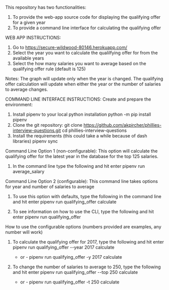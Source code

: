 This repository has two functionalities:
1. To provide the web-app source code for displaying the qualifying offer for a given year
2. To provide a command line interface for calculating the qualifying offer

WEB APP INSTRUCTIONS:
1. Go to https://secure-wildwood-80146.herokuapp.com/
2. Select the year you want to calculate the qualilfying offer for from the available years
3. Select the how many salaries you want to average based on the qualifying offer rule (default is 125)

Notes:
    The graph will update only when the year is changed.
    The qualifying offer calculation will update when either the year or the number of salaries to average changes.

COMMAND LINE INTERFACE INSTRUCTIONS:
Create and prepare the environment:
1. Install pipenv to your local python installation
    python -m pip install pipenv
2. Clone the git repository:
    git clone https://github.com/akpircher/phillies-interview-questions.git
    cd phillies-interview-questions
3. Install the requirements (this could take a while because of dash libraries)
    pipenv sync

Command Line Option 1 (non-configurable):
This option will calculate the qualifying offer for the latest year in the database for the top 125 salaries.
1. In the command line type the following and hit enter
    pipenv run average_salary

Command Line Option 2 (configurable):
This command line takes options for year and number of salaries to average

1. To use this option with defaults, type the following in the command line and hit enter
    pipenv run qualifying_offer calculate

2. To see information on how to use the CLI, type the following and hit enter
    pipenv run qualifying_offer

How to use the configurable options (numbers provided are examples, any number will work)
1. To calculate the qualifying offer for 2017, type the following and hit enter
    pipenv run qualifying_offer --year 2017 calculate
    - or -
    pipenv run qualifying_offer -y 2017 calculate

2. To change the number of salaries to average to 250, type the following and hit enter
    pipenv run qualifying_offer --top 250 calculate
    - or -
    pipenv run qualifying_offer -t 250 calculate
